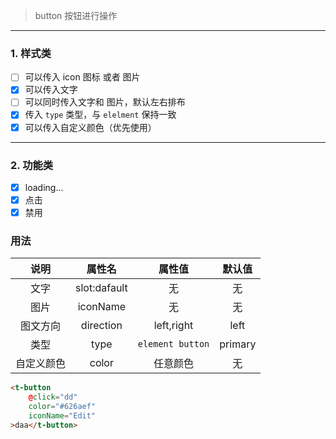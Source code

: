 
>  button 按钮进行操作
---
### 1. 样式类
  - [ ]  可以传入 icon 图标 或者 图片
  - [x]  可以传入文字
  - [ ]  可以同时传入文字和 图片，默认左右排布
  - [x]  传入 `type` 类型，与 `elelment` 保持一致
  - [x]  可以传入自定义颜色（优先使用）
  --- 
### 2. 功能类
  - [x] loading...
  - [x] 点击
  - [x]  禁用

### 用法
| 说明 | 属性名 | 属性值 |  默认值 |
| :---: | :---: |  :---: |  :---: |
| 文字 | slot:dafault | 无  | 无 |
| 图片 | iconName | 无 |  无 |
| 图文方向 | direction | left,right | left |
| 类型 | type | `element button` | primary |
| 自定义颜色 | color | 任意颜色 | 无 |

```html
<t-button 
    @click="dd"
    color="#626aef"
    iconName="Edit"
>daa</t-button>
```


